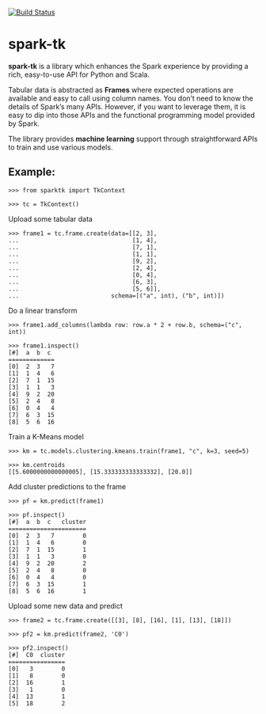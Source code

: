 [![Build Status](https://travis-ci.org/trustedanalytics/spark-tk.svg?branch=master)](https://travis-ci.org/trustedanalytics/spark-tk)


# spark-tk

**spark-tk** is a library which enhances the Spark experience by providing a rich, easy-to-use API for Python and
Scala.

Tabular data is abstracted as **Frames** where expected operations are available and easy to call using column names.
You don’t need to know the details of Spark’s many APIs.  However, if you want to leverage them, it is easy to dip 
into those APIs and the functional programming model provided by Spark.

The library provides **machine learning** support through straightforward APIs to train and use various models.

## Example:

[//]:# "<skip>"

    >>> from sparktk import TkContext
    
    >>> tc = TkContext()
    
[//]:# "</skip>"

Upload some tabular data
    
    >>> frame1 = tc.frame.create(data=[[2, 3],
    ...                                [1, 4],
    ...                                [7, 1],
    ...                                [1, 1],
    ...                                [9, 2],
    ...                                [2, 4],
    ...                                [0, 4],
    ...                                [6, 3],
    ...                                [5, 6]],
    ...                          schema=[("a", int), ("b", int)])
    
    
Do a linear transform
    
    >>> frame1.add_columns(lambda row: row.a * 2 + row.b, schema=("c", int))
    
    >>> frame1.inspect()
    [#]  a  b  c
    =============
    [0]  2  3   7
    [1]  1  4   6
    [2]  7  1  15
    [3]  1  1   3
    [4]  9  2  20
    [5]  2  4   8
    [6]  0  4   4
    [7]  6  3  15
    [8]  5  6  16

Train a K-Means model

    >>> km = tc.models.clustering.kmeans.train(frame1, "c", k=3, seed=5)
  
    >>> km.centroids
    [[5.6000000000000005], [15.333333333333332], [20.0]]

Add cluster predictions to the frame

    >>> pf = km.predict(frame1)

    >>> pf.inspect()
    [#]  a  b  c   cluster
    ======================
    [0]  2  3   7        0
    [1]  1  4   6        0
    [2]  7  1  15        1
    [3]  1  1   3        0
    [4]  9  2  20        2
    [5]  2  4   8        0
    [6]  0  4   4        0
    [7]  6  3  15        1
    [8]  5  6  16        1

Upload some new data and predict

    >>> frame2 = tc.frame.create([[3], [8], [16], [1], [13], [18]])

    >>> pf2 = km.predict(frame2, 'C0')

    >>> pf2.inspect()
    [#]  C0  cluster
    ================
    [0]   3        0
    [1]   8        0
    [2]  16        1
    [3]   1        0
    [4]  13        1
    [5]  18        2

